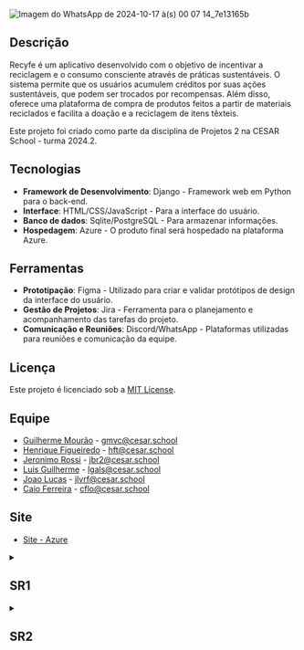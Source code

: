 ![Imagem do WhatsApp de 2024-10-17 à(s) 00 07 14_7e13165b](https://github.com/user-attachments/assets/bbc79c7a-d803-460e-b62f-8a1ea2923d88)

## Descrição

Recyfe é um aplicativo desenvolvido com o objetivo de incentivar a reciclagem e o consumo consciente através de práticas sustentáveis. O sistema permite que os usuários acumulem créditos por suas ações sustentáveis, que podem ser trocados por recompensas. Além disso, oferece uma plataforma de compra de produtos feitos a partir de materiais reciclados e facilita a doação e a reciclagem de itens têxteis.

Este projeto foi criado como parte da disciplina de Projetos 2 na CESAR School - turma 2024.2.
 
## Tecnologias

- **Framework de Desenvolvimento**: Django - Framework web em Python para o back-end.
- **Interface**: HTML/CSS/JavaScript - Para a interface do usuário.
- **Banco de dados**: Sqlite/PostgreSQL - Para armazenar informações.
- **Hospedagem**: Azure - O produto final será hospedado na plataforma Azure.

## Ferramentas

- **Prototipação**: Figma - Utilizado para criar e validar protótipos de design da interface do usuário.
- **Gestão de Projetos**: Jira - Ferramenta para o planejamento e acompanhamento das tarefas do projeto.
- **Comunicação e Reuniões**: Discord/WhatsApp - Plataformas utilizadas para reuniões e comunicação da equipe.

## Licença

Este projeto é licenciado sob a [MIT License](https://opensource.org/licenses/MIT).

## Equipe

- [Guilherme Mourão](https://github.com/guilhermemouraovc) - gmvc@cesar.school
- [Henrique Figueiredo](https://github.com/fthenri) - hft@cesar.school
- [Jeronimo Rossi](https://github.com/Jeraross) - jbr2@cesar.school
- [Luis Guilherme](https://github.com/luisgxlauria) - lgals@cesar.school
- [Joao Lucas](https://github.com/JRobalinho) - jlvrf@cesar.school
- [Caio Ferreira](https://github.com/CaioLira18) - cflo@cesar.school

## Site

- [Site - Azure](https://recyfe.azurewebsites.net/)


<details>
<summary><h2>SR1</h2></summary>

- [Screecast do Protótipo Lo-fi](https://www.youtube.com/watch?v=FWHbXnmOCmE)

- [Screecast do Site](https://youtu.be/bEzvsAhCzDU)

- [Site - Azure](https://recyfe.azurewebsites.net/)

- [Analise_de_Viabilidade_Programacao_em_Par_Projeto_Django.pdf](https://github.com/user-attachments/files/17388785/Analise_de_Viabilidade_Programacao_em_Par_Projeto_Django.pdf)

- **Print Product Backlog**

![Captura de tela 2024-10-16 001422](https://github.com/user-attachments/assets/85b3fbb5-fec5-48c2-86d3-9d452925157d)

- **Print Issues/Bug Tracker**

![Captura de tela 2024-10-16 001519](https://github.com/user-attachments/assets/1bce1d27-25c7-48f8-ab5f-7672a40192b8)

- **Print Diagrama de Atividades do Projeto**

![image](https://github.com/user-attachments/assets/b5ff5f6b-c16d-4836-bc7e-2cefa89e0790)

- **6 Historias de Usuário Bem Definidas / 2 Historias Implementadas**

1. **Visualização do Feed** - **Implementada**

História: Como usuário, quero acessar uma página inicial clara e visualmente atraente, onde posso visualizar posts de outros usuários.

Cenários de Validação:

Cenário 1: Acesso e uso da página inicial com sucesso

Dado que eu tenha um perfil de usuário registrado,
Quando eu fizer login no sistema,
E acessar a página inicial,
Então eu devo ser capaz de ver uma interface clara e atraente,
E eu devo poder postar minhas próprias práticas,
E visualizar dicas sobre reutilização de resíduos têxteis.

Cenário 2: Tentativa de login sem credenciais corretas

Dado que eu não tenha inserido minhas credenciais corretamente,
Quando eu tentar fazer login no sistema,
Então uma mensagem de erro "Credenciais inválidas" deve aparecer,
E o acesso ao sistema deve ser negado.

Cenário 3: Acesso ao Feed com sucesso

Dado que eu tenha um perfil de usuário registrado,
Quando eu fizer login no sistema,
E acessar o Feed,
Então eu devo ser capaz de visualizar posts de outros usuários,
E receber informações sobre sustentabilidade dos administradores.

Cenário 4: Falha ao acessar o Feed

Dado que eu tenha um perfil de usuário registrado,
Quando eu fizer login no sistema,
E houver uma falha no carregamento do Feed,
Então uma mensagem de erro "Erro ao carregar o Feed, tente novamente mais tarde" deve aparecer.

Cenário 5: Tentativa de postar sem estar logado

Dado que eu não esteja logado no sistema,
Quando eu tentar postar uma prática sustentável,
Então uma mensagem "Você precisa estar logado para postar" deve aparecer.

2. **Postagem de Práticas Sustentáveis** - **Implementada**

História: Como usuário, quero postar minhas próprias práticas sobre sustentabilidade na página inicial.

Cenários de Validação:

Cenário 1: Postagem de prática sustentável com sucesso

Dado que eu tenha um perfil de usuário registrado,
Quando eu fizer login no sistema,
E tentar postar uma prática sustentável,
Então o post deve ser criado com sucesso e aparecer no Feed.

Cenário 2: Tentativa de postar sem estar logado

Dado que eu não esteja logado no sistema,
Quando eu tentar postar uma prática sustentável,
Então uma mensagem "Você precisa estar logado para postar" deve aparecer.

3. **Navegação de Produtos**

História: Como usuário, quero poder visualizar detalhes completos dos produtos. Desejo ver a imagem do produto, sua descrição e o tipo de material reutilizado.

Cenários de Validação:

Cenário 1: Visualização dos detalhes do produto com sucesso

Dado que eu tenha um perfil de usuário registrado,
Quando eu fizer login no sistema,
E acessar a página de um produto,
Então eu devo ser capaz de ver uma imagem clara do produto,
E eu devo poder visualizar a descrição completa,
E o tipo de material reutilizado no produto.

Cenário 2: Tentativa de login sem credenciais corretas

Dado que eu não tenha inserido minhas credenciais corretamente,
Quando eu tentar fazer login no sistema,
Então uma mensagem de erro "Credenciais inválidas" deve aparecer,
E o acesso ao sistema deve ser negado.

Cenário 3: Falha ao carregar a página de detalhes do produto

Dado que eu tenha um perfil de usuário registrado,
Quando eu fizer login no sistema,
E houver uma falha ao carregar os detalhes do produto,
Então uma mensagem de erro "Erro ao carregar os detalhes do produto, tente novamente mais tarde" deve aparecer.

Cenário 4: Tentativa de visualizar detalhes sem estar logado

Dado que eu não esteja logado no sistema,
Quando eu tentar acessar a página de detalhes de um produto,
Então uma mensagem "Você precisa estar logado para visualizar os detalhes do produto" deve aparecer.

4. **Localização de Pontos de Doação e Vendas**

História: Como administrador, quero disponibilizar no aplicativo, por meio de GPS, a localização dos pontos de doação e das lojas que vendem produtos reutilizados.

Cenários de Validação:

Cenário 1: Cadastramento de novos pontos de doação ou lojas com sucesso

Dado que eu tenha um perfil de administrador,
Quando eu fizer login no sistema,
E acessar a função de cadastramento de novos pontos de doação ou lojas,
E inserir as informações requeridas,
Então o novo ponto de doação ou loja deve ser cadastrado com sucesso,
E as informações devem aparecer no mapa disponível para os usuários.

Cenário 2: Tentativa de cadastrar novos pontos de doação sem permissão

Dado que eu tenha um perfil de usuário sem permissões de administrador,
Quando eu tentar acessar a função de cadastramento de novos pontos de doação ou lojas,
Então uma mensagem de "Permissão negada" deve aparecer,
E o sistema deve impedir o cadastramento.

Cenário 3: Visualização de locais no mapa com sucesso

Dado que eu tenha um perfil de usuário registrado,
Quando eu fizer login no sistema,
E acessar a função de mapa,
Então eu devo ser capaz de visualizar as localizações dos pontos de doação e lojas próximos a mim,
Baseado na minha localização GPS.

Cenário 4: Visualização de informações detalhadas sobre um local

Dado que eu esteja visualizando o mapa,
Quando eu selecionar um ponto de doação ou loja,
Então as informações detalhadas (como horário de funcionamento e serviços oferecidos) devem ser exibidas para mim.

Cenário 5: Falha ao visualizar o mapa por problemas de GPS

Dado que eu tenha um perfil de usuário registrado,
Quando eu fizer login no sistema,
E acessar a função de mapa,
E houver problemas com o GPS ou sinal de localização,
Então uma mensagem "Falha ao carregar a localização, verifique suas configurações de GPS" deve aparecer.

Cenário 6: Tentativa de visualizar mapa sem permissão

Dado que eu não esteja logado no sistema,
Quando eu tentar acessar a função de mapa,
Então uma mensagem "Você precisa estar logado para visualizar o mapa de pontos de doação e lojas" deve aparecer.

5. **Sistema de Pontuação e Recompensas**

História: Como usuário, quero acessar uma aba de recompensas, onde posso visualizar os créditos acumulados por minhas ações sustentáveis e escolher diferentes tipos de recompensas.

Cenários de Validação:

Cenário 1: Visualização de créditos acumulados com sucesso

Dado que eu tenha um perfil de usuário registrado,
Quando eu fizer login no sistema,
E acessar a aba de recompensas,
Então eu devo ser capaz de visualizar meu saldo de créditos acumulados,
E ver as opções de recompensas disponíveis na plataforma.

Cenário 2: Tentativa de visualizar recompensas sem estar logado

Dado que eu não esteja logado no sistema,
Quando eu tentar acessar a aba de recompensas,
Então uma mensagem "Você precisa estar logado para acessar suas recompensas" deve aparecer.

Cenário 3: Troca de créditos por recompensas com sucesso

Dado que eu tenha créditos suficientes,
Quando eu acessar a aba de recompensas,
E escolher uma recompensa,
Então eu devo ser capaz de trocar meus créditos pela recompensa escolhida,
E uma confirmação da troca deve aparecer.

Cenário 4: Notificação de novas recompensas

Dado que eu tenha acumulado créditos suficientes para desbloquear novas recompensas,
Quando eu acessar a aba de recompensas,
Então eu devo ser notificado de que novas recompensas estão disponíveis para troca.

Cenário 5: Tentativa de trocar créditos insuficientes

Dado que eu tenha um perfil de usuário registrado,
Quando eu acessar a aba de recompensas,
E tentar trocar créditos por uma recompensa sem ter créditos suficientes,
Então uma mensagem "Créditos insuficientes para esta recompensa" deve aparecer.

6. **Catalogação de Créditos e Opções de Envio**

História: Como usuário, desejo acessar uma seção onde posso ver informações sobre opções de envio de residuos texteis para reuso e catalogação de créditos por resíduo enviado.

Cenários de Validação:

Cenário 1: Acesso à seção de reciclagem com sucesso

Dado que eu tenha um perfil de usuário registrado,
Quando eu fizer login no sistema,
E acessar a seção de doação ou reciclagem,
Então eu devo ser capaz de visualizar as opções de envio ou entrega para reuso de itens têxteis.

Cenário 2: Tentativa de acessar a seção de reciclagem sem estar logado

Dado que eu não esteja logado no sistema,
Quando eu tentar acessar a seção de doação ou reciclagem,
Então uma mensagem "Você precisa estar logado para acessar essa seção" deve aparecer,
E o sistema deve bloquear o acesso.

Cenário 3: Acompanhamento de créditos recebidos com sucesso

Dado que eu tenha enviado itens para reciclagem,
Quando eu acessar meu perfil ou a seção de reciclagem,
Então eu devo poder visualizar o histórico de itens enviados,
E ver os créditos recebidos por cada item reciclado.

Cenário 4: Notificação de créditos insuficientes para acompanhamento

Dado que eu tenha enviado itens para reciclagem,
Quando eu acessar meu saldo de créditos,
E não houver crédito suficiente catalogado,
Então uma mensagem "Nenhum crédito disponível para os itens reciclados" deve aparecer.
</details>


<details>
<summary><h2>SR2</h2></summary>

## Links Relevantes:

- [Projeto no Jira](https://cesar-team-pkcqpghh.atlassian.net/jira/software/projects/SCRUM/boards/1/backlog?selectedIssue=SCRUM-5)
- [Protótipo de Média Fidelidade no Figma](https://www.figma.com/design/r7UbvzWSKmMyssPNiVZ9aN/Prot%C3%B3tipo-m%C3%A9dia-fidelidade?node-id=3-16&node-type=canvas&t=Hs3Z2o3N54AUvip7-0)
- [Screencast do Protótipo de Média Fidelidade](https://youtu.be/sY4a9ruACbE)
- Screencast CI/CD com Build e Deployment Automatizado
- [Screencast da Execução dos Testes](https://www.youtube.com/watch?v=vvllLXazW7E)

## Deployment das histórias produzidas:

- Projeto na Azure
- Screencast da Azure

## 10 Histórias de Usuário Bem Definidas:

1. **Visualização do Feed**
2. **Postagem de Práticas Sustentáveis**
3. **Curtir e Comentar Postagens de Outros Usuários**
4. **Favoritar Postagens de Outros Usuários**
5. **Visualização de Detalhes do Produto**
6. **Receber Notificação Automática ao Se Interessar por um Produto**
7. **Cadastramento de Novos Pontos de Doação**
8. **Visualização de Locais no Mapa**
9. **Sistema de Pontuação e Recompensas**
10. **Transferência de Créditos**

### História 1: Visualização do Feed

**Como usuário registrado, quero acessar uma página inicial clara e visualmente atraente, para visualizar posts de outros usuários.**

**Sketch:**
- **Tela Inicial (Feed):**
- Barra de navegação lateral.
- Seção principal com posts de outros usuários.
- Botão para criar postagens de práticas sustentáveis.
- Dicas sobre reutilização de resíduos têxteis ao lado.

**Storyboard:**
- Usuário faz login: Usuário insere suas credenciais e entra no sistema.
- Acesso ao Feed: O usuário é redirecionado para a página inicial, onde visualiza postagens de outros usuários.
- Visualização de Posts: O usuário navega pela página e vê dicas de sustentabilidade fornecidas por administradores e visualiza posts de outros usuários.

**Cenários de Validação:**
- **Cenário 1: Acesso e uso da página inicial com sucesso:**
Dado que eu tenha um perfil de usuário registrado,
Quando eu fizer login no sistema,
E acessar a página inicial,
Então eu devo ser capaz de ver uma interface clara e atraente,
E eu devo poder postar minhas próprias práticas,
E visualizar dicas sobre reutilização de resíduos têxteis.
- **Cenário 2: Tentativa de login sem credenciais corretas:**
Dado que eu não tenha inserido minhas credenciais corretamente,
Quando eu tentar fazer login no sistema,
Então uma mensagem de erro "Credenciais inválidas" deve aparecer,
E o acesso ao sistema deve ser negado.
- **Cenário 3: Acesso ao Feed com sucesso:**
Dado que eu tenha um perfil de usuário registrado,
Quando eu fizer login no sistema,
E acessar o Feed,
Então eu devo ser capaz de visualizar posts de outros usuários,
E receber informações sobre sustentabilidade dos administradores.
- **Cenário 4: Falha ao acessar o Feed:**
Dado que eu tenha um perfil de usuário registrado,
Quando eu fizer login no sistema,
E houver uma falha no carregamento do Feed,
Então uma mensagem de erro "Erro ao carregar o Feed, tente novamente mais tarde" deve aparecer.
- **Cenário 5: Tentativa de postar sem estar logado:**
Dado que eu não esteja logado no sistema,
Quando eu tentar postar uma prática sustentável,
Então uma mensagem "Você precisa estar logado para postar" deve aparecer.

### História 2: Postagem de Práticas Sustentáveis

**Como usuário registrado, quero postar minhas próprias práticas sobre sustentabilidade na página inicial, para compartilhar ações sustentáveis com outros usuários.**

**Sketch:**
- **Página de Criação de Post:**
- Formulário para inserção de título e descrição.
- Botão para anexar imagens ou vídeos.
- Botão de publicação ao final do formulário.
- Opção de adicionar tags relacionadas à prática sustentável.

**Storyboard:**
- Usuário faz login: O usuário entra no sistema inserindo suas credenciais.
- Acesso ao Feed: O usuário é redirecionado para a página inicial, onde visualiza o botão "Criar Post".
- Criação de Post: O usuário clica no botão, preenche os detalhes da prática sustentável e anexa imagens ou vídeos relevantes.
- Postagem Concluída: O usuário confirma a postagem, que aparece no feed de outros usuários.

**Cenários de Validação:**
- **Cenário 1: Postagem de prática sustentável com sucesso:**
Dado que eu tenha um perfil de usuário registrado,
Quando eu fizer login no sistema,
E tentar postar uma prática sustentável,
Então o post deve ser criado com sucesso e aparecer no Feed.
- **Cenário 2: Tentativa de postar sem estar logado:**
Dado que eu não esteja logado no sistema,
Quando eu tentar postar uma prática sustentável,
Então uma mensagem "Você precisa estar logado para postar" deve aparecer.

### História 3: Curtir e Comentar Postagens de Outros Usuários

**Como usuário registrado, quero poder curtir e comentar postagens de outros usuários, para interagir com o conteúdo e expressar minha opinião ou interesse.**

**Sketch:**
- **Feed de Postagens:**
- Cada postagem tem um ícone de "curtir" e um campo para adicionar comentários.
- Exibição de contador de curtidas e comentários em cada postagem.
- Seção de comentários que exibe respostas de outros usuários.

**Storyboard:**
- Usuário faz login: O usuário insere suas credenciais e acessa o feed de postagens.
- Curtir Postagem: O usuário clica no ícone de "curtir" em uma postagem para registrar seu interesse. O contador de curtidas é atualizado.
- Comentar Postagem: O usuário escreve um comentário no campo apropriado abaixo da postagem e clica em "enviar". O comentário é adicionado à seção de comentários da postagem.
- Visualizar Comentários: O usuário pode ver comentários feitos por outros usuários e responder diretamente.

**Cenários de Validação:**
- **Cenário 1: Curtir postagem com sucesso:**
Dado que eu tenha um perfil de usuário registrado,
Quando eu clicar no ícone de "curtir" em uma postagem,
Então o contador de curtidas deve ser atualizado corretamente e refletir meu interesse.
- **Cenário 2: Comentar postagem com sucesso:**
Dado que eu tenha um perfil de usuário registrado,
Quando eu adicionar um comentário e clicar em "enviar",
Então o comentário deve aparecer imediatamente na seção de comentários da postagem.
- **Cenário 3: Visualização de curtidas e comentários com sucesso:**
Dado que eu esteja visualizando o feed de postagens,
Quando houver curtidas e comentários na postagem,
Então o número de curtidas e os comentários devem ser exibidos corretamente.
- **Cenário 4: Tentativa de curtir ou comentar sem estar logado:**
Dado que eu não esteja logado no sistema,
Quando eu tentar curtir ou comentar em uma postagem,
Então uma mensagem "Você precisa estar logado para curtir ou comentar postagens" deve aparecer.

### História 4: Favoritar Postagens de Outros Usuários

**Como usuário registrado, quero poder favoritar postagens de outros usuários, para salvar conteúdos interessantes e acessá-los facilmente depois.**

**Sketch:**
- **Feed de Postagens:**
- Cada postagem tem um ícone de "favoritar" ao lado.
- Botão para acessar a aba de postagens favoritas no perfil do usuário.

**Storyboard:**
- Usuário faz login: O usuário insere suas credenciais e acessa o feed de postagens.
- Favoritar Postagem: O usuário clica no ícone de "favoritar" em uma postagem que deseja salvar.
- Acesso às Postagens Favoritas: O usuário navega até seu perfil e acessa a aba de postagens favoritas, onde visualiza as postagens que favoritou.

**Cenários de Validação:**
- **Cenário 1: Favoritar postagem com sucesso:**
Dado que eu tenha um perfil de usuário registrado,
Quando eu clicar no ícone de "favoritar" em uma postagem,
Então ela deve ser salva na minha lista de favoritos.
- **Cenário 2: Visualização de postagens favoritas com sucesso:**
Dado que eu esteja logado,
Quando eu acessar minha aba de postagens favoritas,
Então eu devo ser capaz de visualizar os posts que favoritei.
- **Cenário 3: Tentativa de favoritar sem estar logado:**
Dado que eu não esteja logado no sistema,
Quando eu tentar favoritar uma postagem,
Então uma mensagem "Você precisa estar logado para favoritar postagens" deve aparecer.

### História 5: Visualização de Detalhes do Produto

**Como usuário registrado, quero visualizar as informações completas de um produto, para tomar decisões conscientes sobre compras sustentáveis.**

**Sketch:**
- **Tela com Lista de Produtos:**
- Produtos listados com imagem e nome.
- Botão "Ver Detalhes" em cada produto que dará informações do produto.

**Storyboard:**
Usuário faz login: O usuário insere suas credenciais e acessa a lista de produtos.
Visualização das Informações: O usuário visualiza a imagem, descrição e informações sobre o material reutilizado.

**Cenários de Validação:**
- **Cenário 1: Visualização dos detalhes do produto com sucesso:**
Dado que eu tenha um perfil de usuário registrado,
Quando eu clicar em "Ver Detalhes" de um produto,
Então eu devo ser capaz de ver as informações completas do produto.
- **Cenário 2: Falha ao carregar a página de detalhes do produto:**
Dado que eu tenha um perfil de usuário registrado,
Quando houver uma falha no carregamento da página de detalhes do produto,
Então uma mensagem "Erro ao carregar detalhes do produto, tente novamente mais tarde" deve aparecer.
- **Cenário 3: Tentativa de visualizar detalhes sem estar logado:**
Dado que eu não esteja logado no sistema,
Quando eu tentar visualizar detalhes de um produto,
Então uma mensagem "Você precisa estar logado para visualizar detalhes do produto" deve aparecer.

### História 6: Receber Notificação Automática ao Se Interessar por um Produto

**Como usuário registrado, quero receber uma mensagem automática via e-mail, para ser notificado quando demonstrar interesse em um produto.**

**Sketch:**
- **Página de Detalhes do Produto:**
- Botão “Receber notificação” sobre o produto.

**Storyboard:**
- Usuário faz login: O usuário insere suas credenciais e entra no sistema.
- Acesso à Página de Detalhes do Produto: O usuário navega até a página de detalhes de um produto de interesse.
- Solicitação de Notificação: O usuário clica no botão "Receber notificação" e escolhe o método de recebimento (WhatsApp ou e-mail).
- Confirmação de Notificação: O sistema envia uma mensagem automática com informações do produto escolhido.

**Cenários de Validação:**
- **Cenário 1: Envio de mensagem automática com sucesso:**
Dado que eu tenha um perfil de usuário registrado,
Quando eu clicar em "Receber notificação",
Então eu devo receber uma mensagem automática com informações sobre o produto escolhido no método selecionado.
- **Cenário 2: Tentativa de usar a função sem estar logado:**
Dado que eu não esteja logado no sistema,
Quando eu tentar usar a função de "Receber notificação",
Então uma mensagem "Você precisa estar logado para usar essa função" deve aparecer.
- **Cenário 3: Confirmação de método de notificação:**
Dado que eu tenha escolhido um método de notificação,
Quando eu confirmar a solicitação,
Então uma mensagem de confirmação com o método escolhido deve ser exibida.

### História 7: Cadastramento de Novos Pontos de Doação

**Como administrador, quero cadastrar novos pontos de doação e lojas, para mantê-los atualizados no sistema.**

**Sketch:**
- **Interface Administrativa:**
- Botão "Cadastrar Ponto".
- Formulário para inserção de nome e endereço.
- Botão "Confirmar Cadastro".

**Storyboard:**
- Administrador faz login: O administrador insere suas credenciais.
- Acesso ao Menu de Cadastramento: O administrador navega até a seção de "Cadastrar Ponto".
- Inserção de Detalhes: O administrador preenche o formulário com informações do ponto de doação.
- Cadastro Concluído: O administrador confirma o cadastro, que aparece no mapa.

**Cenários de Validação:**
- **Cenário 1: Cadastramento de novos pontos de doação ou lojas com sucesso:**
Dado que eu seja um administrador autenticado,
Quando eu preencher o formulário com as informações do ponto de doação ou loja e clicar em "Confirmar Cadastro",
Então o ponto de doação ou loja deve ser adicionado com sucesso no sistema e aparecer no mapa.
- **Cenário 2: Tentativa de cadastrar sem permissão de administrador:**
Dado que eu não tenha permissões de administrador,
Quando eu tentar acessar a função de cadastramento de novos pontos de doação ou lojas,
Então o sistema deve bloquear o acesso e exibir a mensagem "Permissão negada. Apenas administradores podem cadastrar novos pontos."

### História 8: Visualização de Locais no Mapa

**Como usuário registrado, quero ver os pontos de doação e lojas no mapa, para localizar rapidamente o mais próximo de mim.**

**Sketch:**
- **Tela de Mapa:**
- Mapa interativo com ícones indicando pontos de doação e lojas.
- Opção de filtro para selecionar o tipo de local (loja, ponto de doação).
- Ao clicar em um ponto, exibe informações detalhadas (endereço, horário, serviços oferecidos).

**Storyboard:**
- Usuário faz login: O usuário insere suas credenciais e acessa o sistema.
- Acesso ao Mapa: O usuário navega até a seção de mapa para visualizar os pontos.
- Interação com o Mapa: O usuário utiliza os filtros para selecionar tipos de locais de interesse (ponto de doação ou loja).
- Visualização de Detalhes: Ao clicar em um ponto no mapa, o usuário vê informações detalhadas, como endereço e horários de funcionamento.

**Cenários de Validação:**
- **Cenário 1: Visualização de locais no mapa com sucesso:**
Dado que eu tenha um perfil de usuário registrado,
Quando eu acessar a seção de mapa,
Então os pontos de doação e lojas devem ser exibidos corretamente no mapa interativo.
- **Cenário 2: Falha ao visualizar o mapa por problemas de GPS:**
Dado que eu tenha um perfil de usuário registrado,
Quando houver um problema com o GPS ou serviço de localização,
Então uma mensagem de erro "Erro ao carregar o mapa" deve aparecer.
- **Cenário 3: Tentativa de visualizar o mapa sem estar logado:**
Dado que eu não esteja logado no sistema,
Quando eu tentar acessar a seção de mapa,
Então uma mensagem "Você precisa estar logado para acessar o mapa" deve aparecer.

### História 9: Sistema de Pontuação e Recompensas

**Como usuário registrado, quero visualizar meus créditos acumulados e trocá-los por recompensas, para me beneficiar por ações sustentáveis.**

**Sketch:**
- **Tela de Recompensas:**
- Exibição do saldo de créditos acumulados.
- Lista de recompensas disponíveis, com imagem, descrição e valor em créditos.
- Botão para trocar créditos por uma recompensa específica.
- Tela de confirmação de troca realizada.

**Storyboard:**
- Usuário faz login: O usuário insere suas credenciais e entra no sistema.
- Acesso à Aba de Recompensas: O usuário navega até a seção de recompensas, onde visualiza seu saldo de créditos acumulados.
- Seleção de Recompensa: O usuário escolhe uma recompensa disponível e confirma a troca.
- Confirmação: O sistema confirma a troca e atualiza o saldo de créditos.

**Cenários de Validação:**
- **Cenário 1: Visualização de créditos acumulados com sucesso:**
Dado que eu tenha um perfil de usuário registrado,
Quando eu acessar a aba de recompensas,
Então meu saldo de créditos acumulados deve ser exibido corretamente.
- **Cenário 2: Troca de créditos por recompensas com sucesso:**
Dado que eu tenha créditos suficientes,
Quando eu selecionar uma recompensa e confirmar a troca,
Então a recompensa deve ser liberada com sucesso e meu saldo de créditos atualizado automaticamente.
- **Cenário 3: Tentativa de trocar créditos insuficientes:**
Dado que eu não tenha créditos suficientes,
Quando eu tentar trocar créditos por uma recompensa,
Então uma mensagem de erro "Créditos insuficientes para esta recompensa" deve aparecer.

### História 10: Transferência de Créditos

**Como administrador do sistema, quero transferir créditos entre contas de usuários, para facilitar trocas de produtos para doação pelos créditos.**

**Sketch:**
- **Painel de Administração:**
- Área específica para gerenciamento de créditos com campo de busca para selecionar usuários.
- Seção para definir o valor de créditos a ser transferido.
- Botão de confirmação da transferência.
- Histórico de transferências realizado pelo administrador.

**Storyboard:**
- Administrador faz login: O administrador insere suas credenciais e acessa o painel de administração.
- Busca de Usuário: O administrador usa a função de busca para localizar a conta do usuário que irá receber ou enviar créditos.
- Inserção de Créditos: O administrador define a quantidade de créditos a ser transferida entre as contas dos usuários.
- Confirmação da Transferência: O administrador clica em "Transferir" e a operação é realizada. Uma mensagem de confirmação é exibida, e o histórico da operação é atualizado.
- Verificação do Histórico: O administrador pode acessar o histórico de transferências realizadas, verificando valores, data e usuários envolvidos.

**Cenários de Validação:**
- **Cenário 1: Transferência de créditos com sucesso:**
Dado que eu seja um administrador autenticado,
Quando eu selecionar um usuário e definir um valor de crédito para transferir,
Então a transferência de créditos deve ser realizada com sucesso, e os saldos dos usuários envolvidos devem ser atualizados corretamente.
- **Cenário 2: Verificação de transferência no histórico:**
Dado que eu tenha realizado uma transferência de créditos,
Quando eu acessar o histórico de transferências,
Então os detalhes da operação devem ser exibidos corretamente, incluindo usuários envolvidos, valor transferido e data.
- **Cenário 3: Tentativa de transferir créditos sem ser administrador:**
Dado que eu não tenha permissões de administrador,
Quando eu tentar acessar a função de transferência de créditos,
Então o sistema deve bloquear o acesso e exibir a mensagem "Permissão negada. Apenas administradores podem realizar transferências de créditos."

## Instruções de acesso ao projeto:


### Página Inicial
Ao acessar o **Recyfe**, você visualizará a **home**, onde estão listados todos os posts da comunidade. Esses posts podem ser curtidos, comentados e adicionados aos seus favoritos, mas para realizar qualquer ação, é necessário estar logado.

### Menu Lateral
O **Recyfe** possui duas abas laterais que organizam suas funcionalidades:

### Aba Lateral Esquerda
- **Home**: Página principal, com posts da comunidade.
- **Perfil**: Permite visualizar suas postagens e editar informações pessoais.
- **Mapa**: Mostra os pontos de doação e lojas cadastrados pelo administrador. Clique nos marcadores para visualizar mais detalhes sobre cada ponto.
- **E-commerce**: Exibe os produtos disponíveis para compra. Você pode adicionar itens ao carrinho e finalizar a compra via WhatsApp com um vendedor. Após a compra, um e-mail de confirmação será enviado.
- **Recompensas**: Lista recompensas que podem ser trocadas por créditos. Esses créditos são acumulados ao doar resíduos têxteis nos pontos de doação e são gerenciados pelo administrador.
- **Criar Post**: Permite criar novas postagens com texto e, opcionalmente, adicionar imagens. Clique em "Postar" para publicar.
- **Admin**: Direciona para o painel de administração (Django Admin), onde administradores podem:
  - Gerenciar créditos dos usuários.
  - Adicionar produtos.
  - Cadastrar pontos no mapa.
  - Inserir novas recompensas.

### Aba Lateral Direita
- **Favoritos**: Lista todos os posts que você marcou como favoritos.
- **Meus Resgates**: Mostra as recompensas que você já resgatou.
- **Log Out**: Permite sair da conta e retornar à home como visitante.

### Funcionalidades Detalhadas
1. **Perfil**: No perfil, é possível editar informações pessoais e acessar as postagens feitas por você.
2. **Mapa**: Navegue pelos pontos de doação e lojas cadastrados. Clique nos marcadores para ver informações específicas sobre cada local.
3. **E-commerce**: Compre produtos adicionando-os ao carrinho. Finalize a compra diretamente pelo WhatsApp com um vendedor. Após o processo, um e-mail confirmará a transação.
4. **Recompensas**: Resgate recompensas disponíveis com os créditos que você acumulou ao doar resíduos.
5. **Administração**: Ao acessar o painel administrativo como administrador, você terá controle sobre:
   - Créditos dos usuários.
   - Produtos disponíveis no e-commerce.
   - Pontos exibidos no mapa.
   - Recompensas para resgate.

### Acesso
- É possível navegar pela home e visualizar posts sem estar logado.
- Para interagir com posts, criar conteúdo ou acessar funcionalidades adicionais, é necessário realizar login ou cadastro.
- O login ou cadastro pode ser acessado na **aba lateral esquerda**.

## Diagrama de atividades do sistema:

![Sem título](https://github.com/user-attachments/assets/b581b8ce-a5d5-4872-bdc9-029d17f72362)

## Issues/bug tracker:

- Issues Abertas:

![Captura de tela 2024-11-28 174116](https://github.com/user-attachments/assets/c44f1470-932f-4d0d-8cb3-dab81c9c1e49)

![Captura de tela 2024-11-28 174230](https://github.com/user-attachments/assets/6c1b0275-6385-4b11-8777-5c14190ee8ea)

- Issues Fechadas:

![Captura de tela 2024-11-28 223008](https://github.com/user-attachments/assets/1cdbeec5-07b1-441f-95e6-238db0859e45)
 
![Captura de tela 2024-11-28 223035](https://github.com/user-attachments/assets/d4fb0aac-1710-4220-9461-75de77829327)

## Print dos quadros da Sprints/Backlog:

![Captura de tela 2024-10-28 142443](https://github.com/user-attachments/assets/d7b6c565-2ce1-4bf0-b3d5-ac42b9a769d0)

![Captura de tela 2024-10-28 141316](https://github.com/user-attachments/assets/09edba1f-386d-4662-9c29-2a1c717e6fc1)

## Programacao em Par:

Na segunda etapa (SR2) do projeto **Recyfe**, focamos na implementação de funcionalidades estratégicas alinhadas às histórias de usuário definidas, testes automatizados e integração contínua. A equipe foi organizada em pares e trios, com responsabilidades específicas. Abaixo, destacamos as experiências e resultados obtidos durante a programação em par, enfatizando os benefícios e desafios enfrentados.

---

### Par 01 – Luís Guilherme e João Lucas Robalinho (Front-end)
**Responsabilidades:**  
- Implementação de funcionalidades do Feed (visualização de postagens, curtidas, comentários e criação de novos posts).  

**Destaques:**  
- Integração contínua permitiu detectar erros de design e lógica precocemente.  
- Interface final foi limpa, funcional e alinhada às histórias definidas.  

**Aprendizados:**  
- Revisões conjuntas ao final de cada sessão foram cruciais para a qualidade do código.  
- Apesar das dificuldades iniciais na adaptação ao ritmo da programação em par, os resultados superaram as expectativas.

---

### Par 02 – Henrique e Guilherme Mourão (Sistema de Créditos e Testes Automatizados)
**Responsabilidades:**  
- Implementação do sistema de créditos (gerenciamento de recompensas por práticas sustentáveis).  
- Criação de testes automatizados e pipeline de integração contínua (CI/CD).  

**Destaques:**  
- A troca de conhecimentos técnicos foi um diferencial.  
- Henrique liderou a definição da arquitetura, enquanto Guilherme Mourão integrou a pipeline automatizada.  

**Aprendizados:**  
- Suporte mútuo foi determinante para solucionar problemas de integração durante o deploy.  

---

### Par 03 – Caio Lira e Jerônimo (Localização Geográfica e e-Commerce)
**Responsabilidades:**  
- Desenvolvimento da visualização de pontos de doação no mapa.  
- Implementação da funcionalidade de e-commerce.  

**Destaques:**  
- Feedbacks regulares entre os membros garantiram uma conexão coesa entre as funcionalidades.  
- A localização geográfica exigiu ajustes em tempo real para melhorar a precisão dos marcadores.  

**Aprendizados:**  
- Comunicação frequente foi vital para alinhar o design do mapa aos requisitos do e-commerce.  
- Revisões conjuntas garantiram qualidade e integração entre os módulos.

---

### Conclusões
A programação em par foi essencial para o sucesso da segunda etapa do projeto **Recyfe**. Apesar de não ser aplicada integralmente em todos os momentos, a abordagem colaborativa proporcionou maior qualidade no código, redução de inconsistências e troca contínua de conhecimento entre os membros.

</details>
